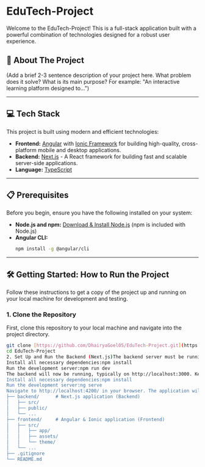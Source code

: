 # EduTech-Project

Welcome to the EduTech-Project! This is a full-stack application built with a powerful combination of technologies designed for a robust user experience.

## 🚀 About The Project

(Add a brief 2-3 sentence description of your project here. What problem does it solve? What is its main purpose? For example: "An interactive learning platform designed to...")

---

## 💻 Tech Stack

This project is built using modern and efficient technologies:

* **Frontend:** [Angular](https://angular.io/) with [Ionic Framework](https://ionicframework.com/) for building high-quality, cross-platform mobile and desktop applications.
* **Backend:** [Next.js](https://nextjs.org/) - A React framework for building fast and scalable server-side applications.
* **Language:** [TypeScript](https://www.typescriptlang.org/)

---

## 📋 Prerequisites

Before you begin, ensure you have the following installed on your system:

* **Node.js and npm:** [Download & Install Node.js](https://nodejs.org/en/download/) (npm is included with Node.js)
* **Angular CLI:**
    ```sh
    npm install -g @angular/cli
    ```

---

## 🛠️ Getting Started: How to Run the Project

Follow these instructions to get a copy of the project up and running on your local machine for development and testing.

### **1. Clone the Repository**

First, clone this repository to your local machine and navigate into the project directory.

```sh
git clone [https://github.com/DhairyaGoel05/EduTech-Project.git](https://github.com/DhairyaGoel05/EduTech-Project.git)
cd EduTech-Project
2. Set Up and Run the Backend (Next.js)The backend server must be running for the frontend to make API calls.Navigate to the backend directory:cd backend
Install all necessary dependencies:npm install
Run the development server:npm run dev
The backend will now be running, typically on http://localhost:3000. Keep this terminal open.3. Set Up and Run the Frontend (Angular with Ionic)Open a new, separate terminal window and follow these steps.Navigate to the frontend directory (from the project's root folder):cd frontend
Install all necessary dependencies:npm install
Run the development server:ng serve
Navigate to http://localhost:4200/ in your browser. The application will automatically reload if you make any changes to the source files.✨ Project StructureThe repository is organized into two main folders for the frontend and backend.EduTech-Project/
├── backend/      # Next.js application (Backend)
│   ├── src/
│   ├── public/
│   └── ...
├── frontend/     # Angular & Ionic application (Frontend)
│   ├── src/
│   │   ├── app/
│   │   ├── assets/
│   │   └── theme/
│   └── ...
├── .gitignore
└── README.md

